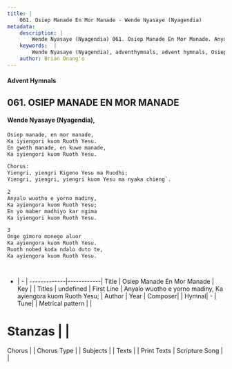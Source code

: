 ```yaml
---
title: |
    061. Osiep Manade En Mor Manade - Wende Nyasaye (Nyagendia)
metadata:
    description: |
        Wende Nyasaye (Nyagendia) 061. Osiep Manade En Mor Manade. Anyalo wuotho e yorno madiny, Ka ayiengora kuom Ruoth Yesu; En yo maber madhiyo kar ngima Ka iyiengori kuom Ruoth Yesu.  
    keywords:  |
        Wende Nyasaye (Nyagendia), adventhymnals, advent hymnals, Osiep Manade En Mor Manade, Anyalo wuotho e yorno madiny, Ka ayiengora kuom Ruoth Yesu;. 
    author: Brian Onang'o
---
```


#### Advent Hymnals
## 061. OSIEP MANADE EN MOR MANADE
####  Wende Nyasaye (Nyagendia),

```txt
Osiep manade, en mor manade,
Ka iyiengori kuom Ruoth Yesu.
En gweth manade, en kuwe manade,
Ka iyiengori kuom Ruoth Yesu.

Chorus:
Yiengri, yiengri Kigeno Yesu ma Ruodhi;
Yiengri, yiengri, yiengri kuom Yesu ma nyaka chieng`.

2
Anyalo wuotho e yorno madiny,
Ka ayiengora kuom Ruoth Yesu;
En yo maber madhiyo kar ngima
Ka iyiengori kuom Ruoth Yesu.

3
Onge gimoro monego aluor
Ka ayiengora kuom Ruoth Yesu.
Ruoth nobed koda ndalo duto te,
Ka ayiengora kuom Ruoth Yesu.




```

- |   -  |
-------------|------------|
Title | Osiep Manade En Mor Manade |
Key |  |
Titles | undefined |
First Line | Anyalo wuotho e yorno madiny, Ka ayiengora kuom Ruoth Yesu; |
Author | 
Year | 
Composer| |
Hymnal|  - |
Tune|  |
Metrical pattern | |
# Stanzas |  |
Chorus |  |
Chorus Type |  |
Subjects | |
Texts |  |
Print Texts | 
Scripture Song |  |
    
